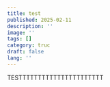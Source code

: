 ```yaml
---
title: test
published: 2025-02-11
description: ''
image: ''
tags: []
category: truc
draft: false 
lang: ''
---
```

TESTTTTTTTTTTTTTTTTTTTTTT
